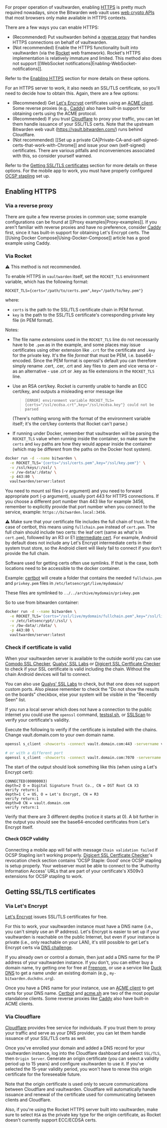 For proper operation of vaultwarden, enabling [HTTPS](https://en.wikipedia.org/wiki/HTTPS) is pretty much required nowadays, since the Bitwarden web vault uses [web crypto APIs](https://developer.mozilla.org/en-US/docs/Web/API/SubtleCrypto) that most browsers only make available in HTTPS contexts.

There are a few ways you can enable HTTPS:

* (Recommended) Put vaultwarden behind a [reverse proxy](https://en.wikipedia.org/wiki/Reverse_proxy) that handles HTTPS connections on behalf of vaultwarden.
* (Not recommended) Enable the HTTPS functionality built into vaultwarden (via the [Rocket](https://rocket.rs/) web framework). Rocket's HTTPS implementation is relatively immature and limited. This method also does not support [[WebSocket notifications|Enabling-WebSocket-notifications]].

Refer to the [Enabling HTTPS](#enabling-https) section for more details on these options.

For an HTTPS server to work, it also needs an SSL/TLS certificate, so you'll need to decide how to obtain this. Again, there are a few options:

* (Recommended) Get [Let's Encrypt](https://letsencrypt.org/) certificates using an [ACME client](https://letsencrypt.org/docs/client-options/). Some reverse proxies (e.g., [Caddy](https://caddyserver.com/)) also have built-in support for obtaining certs using the ACME protocol.
* (Recommended) If you trust [Cloudflare](https://www.cloudflare.com/) to proxy your traffic, you can let them handle issuance of your SSL/TLS certs. Note that the upstream Bitwarden web vault (https://vault.bitwarden.com/) runs behind Cloudflare.
* (Not recommended) [[Set up a private CA|Private-CA-and-self-signed-certs-that-work-with-Chrome]] and issue your own (self-signed) certificates. There are various pitfalls and inconveniences associated with this, so consider yourself warned.

Refer to the [Getting SSL/TLS certificates](#getting-ssltls-certificates) section for more details on these options. For the mobile app to work, you must have properly configured [OCSP stapling](https://en.wikipedia.org/wiki/OCSP_stapling) set up.

## Enabling HTTPS

### Via a reverse proxy

There are quite a few reverse proxies in common use; some example configurations can be found at [[Proxy examples|Proxy-examples]]. If you aren't familiar with reverse proxies and have no preference, consider [Caddy](https://caddyserver.com/) first, since it has built-in support for obtaining Let's Encrypt certs. The [[Using Docker Compose|Using-Docker-Compose]] article has a good example using Caddy.

### Via Rocket

:warning: This method is not recommended.

To enable HTTPS in `vaultwarden` itself, set the `ROCKET_TLS` environment variable, which has the following format:
```
ROCKET_TLS={certs="/path/to/certs.pem",key="/path/to/key.pem"}
```
where:
* `certs` is the path to the SSL/TLS certificate chain in PEM format.
* `key` is the path to the SSL/TLS certificate's corresponding private key file (in PEM format).

Notes:
* The file name _extensions_ used in the `ROCKET_TLS` line do not necessarily have to be `.pem` as in the example, and some places may issue certificates using other extension like `.crt` for the certificate and `.key` for the private key. It's the file _format_ that must be PEM, i.e. base64-encoded. Since the PEM format is openssl's default you can therefore simply rename .cert, .cer, .crt and .key files to .pem and vice versa or - as an alternative - use .crt or .key as file extensions in the `ROCKET_TLS` line.
* Use an RSA cert/key. Rocket is currently unable to handle an ECC cert/key, and outputs a misleading error message like

  > `[ERROR] environment variable ROCKET_TLS={certs="/ssl/ecdsa.crt",key="/ssl/ecdsa.key"} could not be parsed`

  (There's nothing wrong with the format of the environment variable itself; it's the cert/key contents that Rocket can't parse.)
* If running under Docker, remember that vaultwarden will be parsing the `ROCKET_TLS` value when running inside the container, so make sure the `certs` and `key` paths are how they would appear inside the container (which may be different from the paths on the Docker host system).

```sh
docker run -d --name bitwarden \
  -e ROCKET_TLS='{certs="/ssl/certs.pem",key="/ssl/key.pem"}' \
  -v /ssl/keys/:/ssl/ \
  -v /vw-data/:/data/ \
  -p 443:80 \
  vaultwarden/server:latest
```

You need to mount ssl files (-v argument) and you need to forward appropriate port (-p argument), usually port 443 for HTTPS connections. If you choose a different port number than 443 like for example 3456, remember to explicitly provide that port number when you connect to the service, example: `https://bitwarden.local:3456`.

:warning: Make sure that your certificate file includes the full chain of trust. In the case of certbot, this means using `fullchain.pem` instead of `cert.pem`. The full chain should include two certs: the leaf cert (same as what's in `cert.pem`), followed by an R3 or E1 [intermediate cert](https://letsencrypt.org/certificates/#intermediate-certificates). For example, Android by default does not include any Let's Encrypt intermediate certs in their system trust store, so the Android client will likely fail to connect if you don't provide the full chain.

Software used for getting certs often use symlinks. If that is the case, both locations need to be accessible to the docker container.

Example: [certbot](https://certbot.eff.org/) will create a folder that contains the needed `fullchain.pem` and `privkey.pem` files in `/etc/letsencrypt/live/mydomain/`

These files are symlinked to `../../archive/mydomain/privkey.pem`

So to use from bitwarden container:

```sh
docker run -d --name bitwarden \
  -e ROCKET_TLS='{certs="/ssl/live/mydomain/fullchain.pem",key="/ssl/live/mydomain/privkey.pem"}' \
  -v /etc/letsencrypt/:/ssl/ \
  -v /bw-data/:/data/ \
  -p 443:80 \
  vaultwarden/server:latest
```

### Check if certificate is valid

When your vaultwarden server is available to the outside world you can use [Comodo SSL Checker](https://comodosslstore.com/ssltools/ssl-checker.php), [Qualys' SSL Labs](https://www.ssllabs.com/ssltest/) or [Digicert SSL Certficate Checker](https://www.digicert.com/help/) to check if your SSL certificate is valid including the chain. Without the chain Android devices will fail to connect.

You can also use [Qualys' SSL Labs](https://www.ssllabs.com/ssltest/analyze.html) to check, but that one does not support custom ports. Also please remember to check the "Do not show the results on the boards" checkbox, else your system will be visible in the "Recently Seen" list.

If you run a local server which does not have a connection to the public internet you could use the `openssl` command, [testssl.sh](https://testssl.sh/), or [SSLScan](https://github.com/rbsec/sslscan/) to verify your certificate's validity.

Execute the following to verify if the certificate is installed with the chains.
Change vault.domain.com to your own domain name.
```bash
openssl s_client -showcerts -connect vault.domain.com:443 -servername vault.domain.com

# or with a different port
openssl s_client -showcerts -connect vault.domain.com:7070 -servername vault.domain.com
```
The start of the output should look something like this (when using a Let's Encrypt cert):
```
CONNECTED(00000003)
depth=2 O = Digital Signature Trust Co., CN = DST Root CA X3
verify return:1
depth=1 C = US, O = Let's Encrypt, CN = R3
verify return:1
depth=0 CN = vault.domain.com
verify return:1
```

Verify that there are 3 different depths (notice it starts at 0).
A bit further in the output you should see the base64-encoded certificates from Let's Encrypt itself.

#### Check OSCP validity

Connecting a mobile app will fail with message `Chain validation failed` if OCSP Stapling isn't working properly.
[Digicert SSL Certficate Checker](https://www.digicert.com/help/)'s revocation check section contains 'OCSP Staple: 	Good' once OCSP stapling is setup properly. Your webserver must be able to connect to the 'Authority Information Access' URLs that are part of your certificate's X509v3 extensions for OCSP stapling to work.

## Getting SSL/TLS certificates

### Via Let's Encrypt

[Let's Encrypt](https://letsencrypt.org/) issues SSL/TLS certificates for free.

For this to work, your vaultwarden instance must have a DNS name (i.e., you can't simply use an IP address). Let's Encrypt is easier to set up if your vaultwarden is reachable on the public Internet, but even if your instance is private (i.e., only reachable on your LAN), it's still possible to get Let's Encrypt certs via [DNS challenge](Running-a-private-vaultwarden-instance-with-Let's-Encrypt-certs).

If you already own or control a domain, then just add a DNS name for the IP address of your vaultwarden instance. If you don't, you can either buy a domain name, try getting one for free at [Freenom](https://www.freenom.com/), or use a service like [Duck DNS](https://www.duckdns.org/) to get a name under an existing domain (e.g., `my-bitwarden.duckdns.org`).

Once you have a DNS name for your instance, use an [ACME client](https://letsencrypt.org/docs/client-options/) to get certs for your DNS name. [Certbot](https://certbot.eff.org/) and [acme.sh](https://github.com/acmesh-official/acme.sh) are two of the most popular standalone clients. Some reverse proxies like [Caddy](https://caddyserver.com/) also have built-in ACME clients.

### Via Cloudflare

[Cloudflare](https://www.cloudflare.com/) provides free service for individuals. If you trust them to proxy your traffic and serve as your DNS provider, you can let them handle issuance of your SSL/TLS certs as well.

Once you've enrolled your domain and added a DNS record for your vaultwarden instance, log into the Cloudflare dashboard and select `SSL/TLS`, then `Origin Server`. Generate an origin certificate (you can select a validity period up to 15 years) and configure vaultwarden to use it. If you've selected the 15-year validity period, you won't have to renew this origin certificate for the foreseeable future.

Note that the origin certificate is used only to secure communications between Cloudflare and vaultwarden. Cloudflare will automatically handle issuance and renewal of the certificate used for communicating between clients and Cloudflare.

Also, if you're using the Rocket HTTPS server built into vaultwarden, make sure to select `RSA` as the private key type for the origin certificate, as Rocket doesn't currently support ECC/ECDSA certs.
